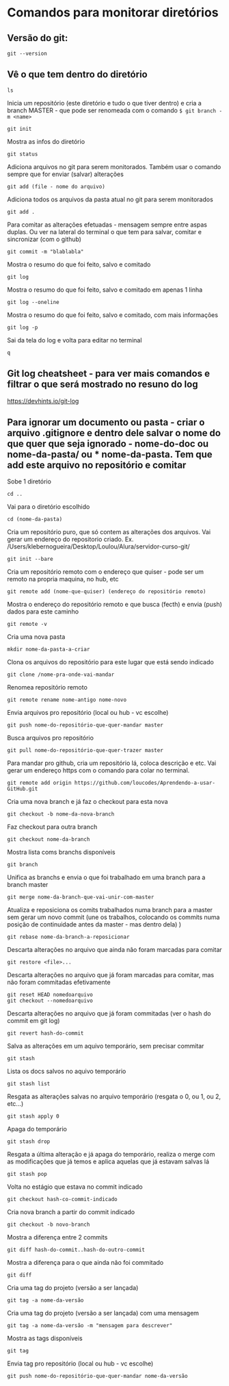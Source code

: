 

# Comandos para monitorar diretórios

## Versão do git:
```
git --version
```


## Vê o que tem dentro do diretório
```
ls
```


Inicia um repositório (este diretório e tudo o que tiver dentro) e cria a branch MASTER - que pode ser renomeada com o comando ```$ git branch -m <name>```
```
git init
```


Mostra as infos do diretório
```
git status
```


Adiciona arquivos no git para serem monitorados. Também usar o comando sempre que for enviar (salvar) alterações
```
git add (file - nome do arquivo)
```


Adiciona todos os arquivos da pasta atual no git para serem monitorados
```
git add .
```


Para comitar as alterações efetuadas - mensagem sempre entre aspas duplas. Ou ver na lateral do terminal o que tem para salvar, comitar e sincronizar (com o github)
```
git commit -m "blablabla"
```


Mostra o resumo do que foi feito, salvo e comitado
```
git log
```


Mostra o resumo do que foi feito, salvo e comitado em apenas 1 linha
```
git log --oneline
```


Mostra o resumo do que foi feito, salvo e comitado, com mais informações
```
git log -p
```


 Sai da tela do log e volta para editar no terminal
```
q
```


## Git log cheatsheet - para ver mais comandos e filtrar o que será mostrado no resuno do log
https://devhints.io/git-log



## Para ignorar um documento ou pasta - criar o arquivo .gitignore e dentro dele salvar o nome do que quer que seja ignorado - nome-do-doc ou nome-da-pasta/  ou * nome-da-pasta. Tem que add este arquivo no repositório e comitar



Sobe 1 diretório
```
cd ..
```


Vai para o diretório escolhido
```
cd (nome-da-pasta)
````


Cria um repositório puro, que só contem as alterações dos arquivos. Vai gerar um endereço do repositorio criado. Ex. /Users/klebernogueira/Desktop/Loulou/Alura/servidor-curso-git/
```
git init --bare
```


Cria um repositório remoto com o endereço que quiser - pode ser um remoto na propria maquina, no hub, etc
```
git remote add (nome-que-quiser) (endereço do repositório remoto)
```


Mostra o endereço do repositório remoto e que busca (fecth) e envia (push) dados para este caminho
```
git remote -v
```

Cria uma nova pasta
```
mkdir nome-da-pasta-a-criar
```


Clona os arquivos do repositório para este lugar que está sendo indicado
```
git clone /nome-pra-onde-vai-mandar
```


Renomea repositório remoto
```
git remote rename nome-antigo nome-novo
```


Envia arquivos pro repositório (local ou hub - vc escolhe)
```
git push nome-do-repositório-que-quer-mandar master
```


Busca arquivos pro repositório
```
git pull nome-do-repositório-que-quer-trazer master
```

Para mandar pro github, cria um repositório lá, coloca descrição e etc. Vai gerar um endereço https com o comando para colar no terminal.
```
git remote add origin https://github.com/loucodes/Aprendendo-a-usar-GitHub.git
```


Cria uma nova branch e já faz o checkout para esta nova
```
git checkout -b nome-da-nova-branch
```


Faz checkout para outra branch
```
git checkout nome-da-branch
```


Mostra lista coms branchs disponíveis
```
git branch
```


Unifica as branchs e envia o que foi trabalhado em uma branch para a branch master
```
git merge nome-da-branch-que-vai-unir-com-master
```


Atualiza e reposiciona os comits trabalhados numa branch para a master sem gerar um novo commit (une os trabalhos, colocando os commits numa posição de continuidade antes da master - mas dentro dela) )
```
git rebase nome-da-branch-a-reposicionar
```


Descarta alterações no arquivo que ainda não foram marcadas para comitar
```
git restore <file>...
```


Descarta alterações no arquivo que já foram marcadas para comitar, mas não foram commitadas efetivamente
```
git reset HEAD nomedoarquivo
git checkout --nomedoarquivo
```


Descarta alterações no arquivo que já foram commitadas (ver o hash do commit em git log)
```
git revert hash-do-commit
```


Salva as alterações em um aquivo temporário, sem precisar commitar
```
git stash
```


Lista os docs salvos no aquivo temporário
```
git stash list
```


Resgata as alterações salvas no arquivo temporário (resgata o 0, ou 1, ou 2, etc...)
```
git stash apply 0
```


Apaga do temporário
```
git stash drop
```


Resgata a última alteração e já apaga do temporário, realiza o merge com as modificações que já temos e aplica aquelas que já estavam salvas lá
```
git stash pop
```


Volta no estágio que estava no commit indicado
```
git checkout hash-co-commit-indicado
```


Cria nova branch a partir do commit indicado
```
git checkout -b novo-branch
```


Mostra a diferença entre 2 commits
```
git diff hash-do-commit..hash-do-outro-commit
```


Mostra a diferença para o que ainda não foi commitado
```
git diff
```


Cria uma tag do projeto (versão a ser lançada)
```
git tag -a nome-da-versão
```


Cria uma tag do projeto (versão a ser lançada) com uma mensagem
```
git tag -a nome-da-versão -m "mensagem para descrever"
```


Mostra as tags disponíveis
```
git tag
```


Envia tag pro repositório (local ou hub - vc escolhe)
```
git push nome-do-repositório-que-quer-mandar nome-da-versão
```